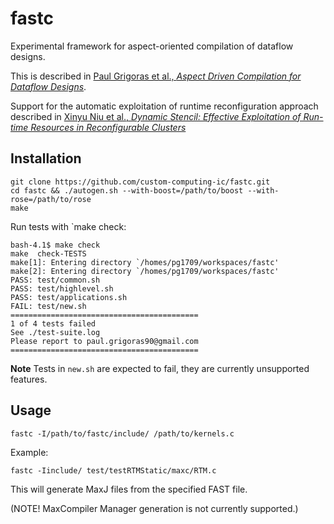 fastc
=====

Experimental framework for aspect-oriented compilation of dataflow designs.

This is described in [Paul Grigoras et al., _Aspect Driven Compilation for Dataflow Designs_](http://www.doc.ic.ac.uk/~pg1709/pgasap2013.pdf).

Support for the automatic exploitation of runtime reconfiguration approach described in [Xinyu Niu et al., _Dynamic Stencil: Effective Exploitation of Run-time Resources in Reconfigurable Clusters_](https://www.doc.ic.ac.uk/~nx210/static/pub/C13.pdf)

## Installation

```
git clone https://github.com/custom-computing-ic/fastc.git
cd fastc && ./autogen.sh --with-boost=/path/to/boost --with-rose=/path/to/rose
make
```

Run tests with `make check:

```
bash-4.1$ make check
make  check-TESTS
make[1]: Entering directory `/homes/pg1709/workspaces/fastc'
make[2]: Entering directory `/homes/pg1709/workspaces/fastc'
PASS: test/common.sh
PASS: test/highlevel.sh
PASS: test/applications.sh
FAIL: test/new.sh
==========================================
1 of 4 tests failed
See ./test-suite.log
Please report to paul.grigoras90@gmail.com
==========================================
```

__Note__ Tests in `new.sh` are expected to fail, they are currently unsupported features. 

## Usage

~~~
fastc -I/path/to/fastc/include/ /path/to/kernels.c
~~~

Example:

~~~
fastc -Iinclude/ test/testRTMStatic/maxc/RTM.c
~~~

This will generate MaxJ files from the specified FAST file.

(NOTE! MaxCompiler Manager generation is not currently supported.)
